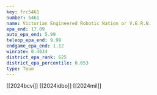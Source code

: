 ```yaml
---
key: frc5461
number: 5461
name: Victorian Engineered Robotic Nation or V.E.R.N.
epa_end: 17.09
auto_epa_end: 5.99
teleop_epa_end: 9.99
endgame_epa_end: 1.12
winrate: 0.4634
district_epa_rank: 625
district_epa_percentile: 0.653
type: Team
---
```

[[2024bcvi]]
[[2024idbo]]
[[2024mil]]

